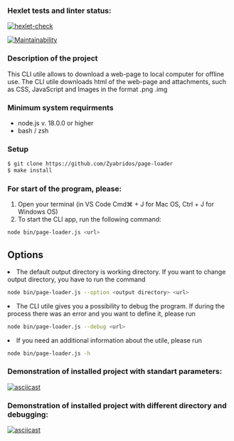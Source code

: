 ### Hexlet tests and linter status:
[![hexlet-check](https://github.com/Zyabridos/page-loader/actions/workflows/hexlet-check.yml/badge.svg)](https://github.com/Zyabridos/page-loader/actions/workflows/hexlet-check.yml)

[![Maintainability](https://api.codeclimate.com/v1/badges/8f6ef9f2ab6b7a9a4403/maintainability)](https://codeclimate.com/github/Zyabridos/fullstack-javascript-project-4/maintainability)

### Description of the project
This CLI utile allows to download a web-page to local computer for offline use. The CLI utile downloads html of the web-page and attachments, such as CSS, JavaScript and Images in the format .png .img

### Minimum system requirments
- node.js v. 18.0.0 or higher
- bash / zsh

### Setup
```bash
$ git clone https://github.com/Zyabridos/page-loader
$ make install
```

### For start of the program, please:
1. Open  your terminal (in VS Code Cmd⌘ + J for Mac OS, Ctrl + J for Windows OS)
2. To start the CLI app, run the following command:
```bash
node bin/page-loader.js <url>
```

## Options

<li>The default output directory is working directory. If you want to change output directory, you have to run the command </li>

```bash
node bin/page-loader.js --option <output directory> <url>
```

<li>The CLI utile gives you a possibility to debug the program. If during the process there was an error and you want to define it, please run </li>

```bash
node bin/page-loader.js --debug <url>
```
<li>If you need an additional information about the utile, please run </li>

```bash
node bin/page-loader.js -h
```

### Demonstration of installed project with standart parameters:
[![asciicast](https://asciinema.org/a/675351.svg)](https://asciinema.org/a/675351)

### Demonstration of installed project with different directory and debugging: 
[![asciicast](https://asciinema.org/a/675355.svg)](https://asciinema.org/a/675355)

